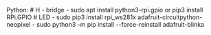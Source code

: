 Python:
    # H - bridge
        - sudo apt install python3-rpi.gpio    or    pip3 install RPi.GPIO
    # LED
        - sudo pip3 install rpi_ws281x adafruit-circuitpython-neopixel
        - sudo python3 -m pip install --force-reinstall adafruit-blinka

